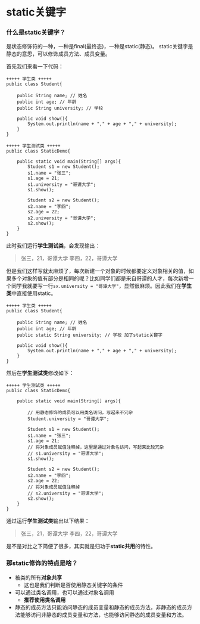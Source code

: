 # static关键字

### 什么是static关键字？
是状态修饰符的一种，一种是final(最终态)，一种是static(静态)。
static关键字是静态的意思，可以修饰成员方法、成员变量。

首先我们来看一下代码：
```Java{.line-numbers} 
+++++ 学生类 +++++
public class Student{

    public String name; // 姓名
    public int age; // 年龄
    public String university; // 学校

    public void show(){
        System.out.println(name + "," + age + "," + university);
    }
}
```
```Java{.line-numbers} 
+++++ 学生测试类 +++++
public class StaticDemo{

    public static void main(String[] args){
        Student s1 = new Student();
        s1.name = "张三";
        s1.age = 21;
        s1.university = "哥谭大学";
        s1.show();

        Student s2 = new Student();
        s2.name = "李四";
        s2.age = 22;
        s2.university = "哥谭大学";
        s2.show();
    }
}
```
此时我们运行**学生测试类**，会发现输出：
> 张三，21，哥谭大学
> 李四，22，哥谭大学

但是我们这样写就太麻烦了，每次新建一个对象的时候都要定义对象相关的值，如果多个对象的值有部分是相同的呢？比如同学们都是来自哥谭的人才，每次新增一个同学我就要写一行`sx.university = "哥谭大学"`，显然很麻烦。因此我们在**学生类**中直接使用static。
```Java{.line-numbers} 
+++++ 学生类 +++++
public class Student{

    public String name; // 姓名
    public int age; // 年龄
    public static String university; // 学校 加了static关键字

    public void show(){
        System.out.println(name + "," + age + "," + university);
    }
}
```
然后在**学生测试类**修改如下：
```Java{.line-numbers} 
+++++ 学生测试类 +++++
public class StaticDemo{

    public static void main(String[] args){

        // 用静态修饰的成员可以用类名访问，写起来不冗杂
        Student.university = "哥谭大学";

        Student s1 = new Student();
        s1.name = "张三";
        s1.age = 21;
        // 将对象成员赋值注释掉，这里是通过对象名访问，写起来比较冗杂
        // s1.university = "哥谭大学";
        s1.show();

        Student s2 = new Student();
        s2.name = "李四";
        s2.age = 22;
        // 将对象成员赋值注释掉
        // s2.university = "哥谭大学";
        s2.show();
    }
}
```
通过运行**学生测试类**输出以下结果：
> 张三，21，哥谭大学
> 李四，22，哥谭大学

是不是对比之下简便了很多，其实就是归功于**static共用**的特性。

### 那static修饰的特点是啥？
- 被类的所有**对象共享**
  - 这也是我们判断是否使用静态关键字的条件
- 可以通过类名调用，也可以通过对象名调用
  - **推荐使用类名调用**
- 静态的成员方法只能访问静态的成员变量和静态的成员方法，非静态的成员方法能够访问非静态的成员变量和方法，也能够访问静态的成员变量和方法。